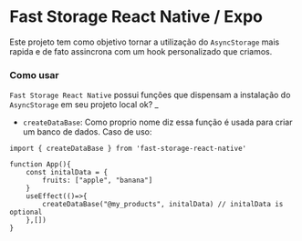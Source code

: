 # Fast Storage React Native / Expo
Este projeto tem como objetivo tornar a utilização do `AsyncStorage` mais rapida e de fato assincrona com um hook personalizado que criamos.

### Como usar
`Fast Storage React Native` possui funções que dispensam a instalação do `AsyncStorage` em seu projeto local ok?
_
- `createDataBase`: Como proprio nome diz essa função é usada para criar um banco de dados.
Caso de uso: 

```
import { createDataBase } from 'fast-storage-react-native'

function App(){
    const initalData = {
        fruits: ["apple", "banana"]
    }
    useEffect(()=>{
        createDataBase("@my_products", initalData) // initalData is optional
    },[])
}
```